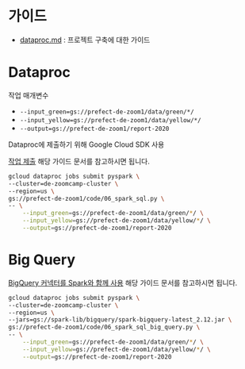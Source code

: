 # 가이드 
- [dataproc.md](dataproc.md) : 프로젝트 구축에 대한 가이드 

# Dataproc
작업 매개변수

* `--input_green=gs://prefect-de-zoom1/data/green/*/`
* `--input_yellow=gs://prefect-de-zoom1/data/yellow/*/`
* `--output=gs://prefect-de-zoom1/report-2020`

Dataproc에 제출하기 위해 Google Cloud SDK 사용

[작업 제출](https://cloud.google.com/dataproc/docs/guides/submit-job?hl=ko#dataproc-submit-job-gcloud) 해당 가이드 문서를 참고하시면 됩니다.

```bash
gcloud dataproc jobs submit pyspark \
--cluster=de-zoomcamp-cluster \
--region=us \
gs://prefect-de-zoom1/code/06_spark_sql.py \
-- \
    --input_green=gs://prefect-de-zoom1/data/green/*/ \
    --input_yellow=gs://prefect-de-zoom1/data/yellow/*/ \
    --output=gs://prefect-de-zoom1/report-2020
```

# Big Query 
[BigQuery 커넥터를 Spark와 함께 사용](https://cloud.google.com/dataproc/docs/tutorials/bigquery-connector-spark-example?hl=ko) 해당 가이드 문서를 참고하시면 됩니다.

```bash
gcloud dataproc jobs submit pyspark \
--cluster=de-zoomcamp-cluster \
--region=us \
--jars=gs://spark-lib/bigquery/spark-bigquery-latest_2.12.jar \
gs://prefect-de-zoom1/code/06_spark_sql_big_query.py \
-- \
    --input_green=gs://prefect-de-zoom1/data/green/*/ \
    --input_yellow=gs://prefect-de-zoom1/data/yellow/*/ \
    --output=gs://prefect-de-zoom1/report-2020
```